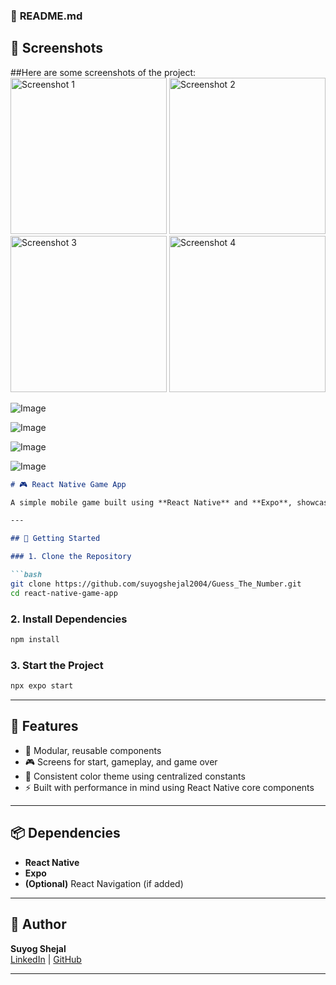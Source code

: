 ### 📌 **README.md**

## 📸 Screenshots


##Here are some screenshots of the project:
<img src="https://github.com/user-attachments/assets/e4568788-7d6c-49c0-a777-d145c5e577ea" alt="Screenshot 1" width="250" />
<img src="https://github.com/user-attachments/assets/93f0cd82-8724-4dfb-a159-6e854b94afaa" alt="Screenshot 2" width="250" />
<img src="https://github.com/user-attachments/assets/4103aafd-20a9-4dcb-8287-634294fd5fb2" alt="Screenshot 3" width="250" />
<img src="https://github.com/user-attachments/assets/e3bedaf2-c06d-4a99-9daa-38699453e6ef" alt="Screenshot 4" width="250" />


![Image](https://github.com/user-attachments/assets/e4568788-7d6c-49c0-a777-d145c5e577ea)

![Image](https://github.com/user-attachments/assets/93f0cd82-8724-4dfb-a159-6e854b94afaa)

![Image](https://github.com/user-attachments/assets/4103aafd-20a9-4dcb-8287-634294fd5fb2)

![Image](https://github.com/user-attachments/assets/e3bedaf2-c06d-4a99-9daa-38699453e6ef)

```markdown
# 🎮 React Native Game App

A simple mobile game built using **React Native** and **Expo**, showcasing clean UI components, screen navigation, and modular code. Great for learning the basics of React Native development.

---

## 🚀 Getting Started

### 1. Clone the Repository

```bash
git clone https://github.com/suyogshejal2004/Guess_The_Number.git
cd react-native-game-app
```

### 2. Install Dependencies

```bash
npm install
```

### 3. Start the Project

```bash
npx expo start
```

---

## 📱 Features

- 🧩 Modular, reusable components
- 🎮 Screens for start, gameplay, and game over
- 🎨 Consistent color theme using centralized constants
- ⚡ Built with performance in mind using React Native core components

---

## 📦 Dependencies

- **React Native**
- **Expo**
- **(Optional)** React Navigation (if added)

---

## 🙌 Author

**Suyog Shejal**  
[LinkedIn](https://www.linkedin.com/in/suyog-shejal-8637a3316) | [GitHub](https://github.com/suyogshejal2004)

---



